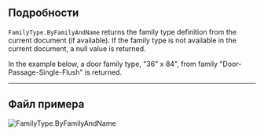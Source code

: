 ## Подробности
`FamilyType.ByFamilyAndName` returns the family type definition from the current document (if available). If the family type is not available in the current document, a null value is returned.

In the example below, a door family type, "36" x 84", from family "Door-Passage-Single-Flush" is returned.
___
## Файл примера

![FamilyType.ByFamilyAndName](./Revit.Elements.FamilyType.ByFamilyAndName_img.jpg)
